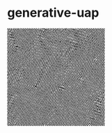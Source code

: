 # generative-uap

![UAP Sample #1](https://github.com/ArmstrongPhysics/generative-uap/blob/master/224x224-samples/rand_conv_224x224_iter45_id00814799.png)
